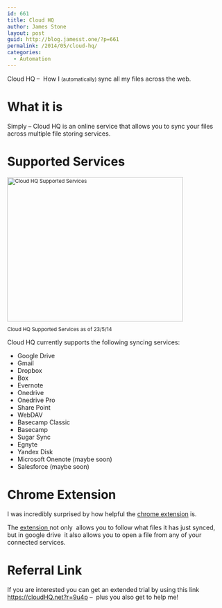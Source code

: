```yaml
---
id: 661
title: Cloud HQ
author: James Stone
layout: post
guid: http://blog.jamesst.one/?p=661
permalink: /2014/05/cloud-hq/
categories:
  - Automation
---
```

Cloud HQ &#8211; &nbsp;How I <small> (automatically) </small> sync all my files across the web.

# What it is

Simply &#8211; Cloud HQ is an online service that allows you to sync your files across multiple file storing services.



# Supported Services

<small>

<div id="attachment_1005" style="width: 415px" class="wp-caption aligncenter">
  <a href="/?attachment_id=1005"><img class="wp-image-1005" src="/wp-content/uploads/2014/05/cloudHQ-Manage-Services1.png" alt="Cloud HQ Supported Services" width="405" height="332" /></a>
  
  <p class="wp-caption-text">
    Cloud HQ Supported Services as of 23/5/14
  </p>
</div></small>

Cloud HQ currently supports the following&nbsp;syncing services:

  * Google Drive
  * Gmail
  * Dropbox
  * Box
  * Evernote
  * Onedrive
  * Onedrive Pro
  * Share Point
  * WebDAV
  * Basecamp Classic
  * Basecamp
  * Sugar Sync
  * Egnyte
  * Yandex Disk
  * Microsoft Onenote (maybe soon)
  * Salesforce (maybe soon)

# Chrome Extension

I was incredibly surprised by how helpful the [chrome extension][1] is.

The [extension ][1]not only &nbsp;allows you to follow what files it has just synced, but in google drive &nbsp;it also allows you to open a&nbsp;file from any of your connected services.

# Referral Link

If you are interested you can get an extended trial by using this link <https://cloudHQ.net?r=9u4p>&nbsp;&#8211;&nbsp;&nbsp;plus you also get to help me!

 [1]: https://chrome.google.com/webstore/detail/sync-dropbox-evernote-and/iobcbdgacfkninlcbphihhdlkobkehia